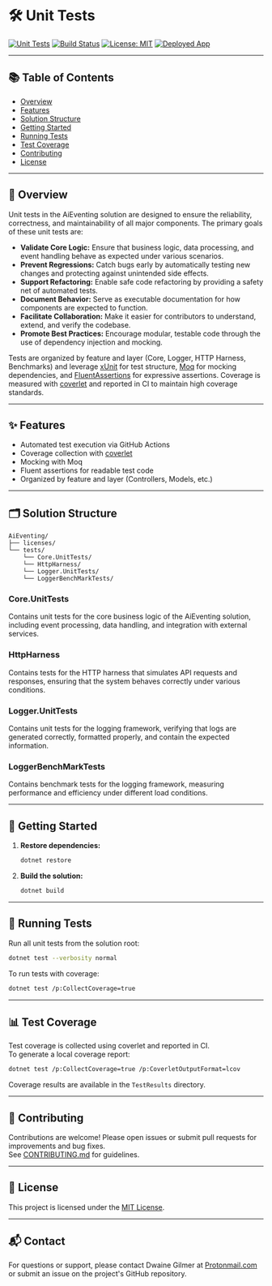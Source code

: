 # 🛠️ Unit Tests
[![Unit Tests](https://img.shields.io/github/actions/workflow/status/your-org/IntelligentLogging/dotnet-test.yml?branch=main)](https://github.com/your-org/IntelligentLogging/actions/workflows/dotnet-test.yml)
[![Build Status](https://img.shields.io/github/actions/workflow/status/your-org/IntelligentLogging/dotnet.yml?branch=main)](https://github.com/your-org/IntelligentLogging/actions)
[![License: MIT](https://img.shields.io/badge/License-MIT-blue.svg)](LICENSE)
[![Deployed App](https://img.shields.io/badge/Azure-Live-blue)](https://intelligentlogging-fcgtc5gfazcaaeej.centralus-01.azurewebsites.net/)

---

## 📚 Table of Contents

- [Overview](#-overview)
- [Features](#-features)
- [Solution Structure](#️-solution-structure)
- [Getting Started](#-getting-started)
- [Running Tests](#-running-tests)
- [Test Coverage](#-test-coverage)
- [Contributing](#-contributing)
- [License](#-license)

---

## 🚀 Overview

Unit tests in the AiEventing solution are designed to ensure the reliability, correctness, and maintainability of all major components. The primary goals of these unit tests are:

- **Validate Core Logic:** Ensure that business logic, data processing, and event handling behave as expected under various scenarios.
- **Prevent Regressions:** Catch bugs early by automatically testing new changes and protecting against unintended side effects.
- **Support Refactoring:** Enable safe code refactoring by providing a safety net of automated tests.
- **Document Behavior:** Serve as executable documentation for how components are expected to function.
- **Facilitate Collaboration:** Make it easier for contributors to understand, extend, and verify the codebase.
- **Promote Best Practices:** Encourage modular, testable code through the use of dependency injection and mocking.

Tests are organized by feature and layer (Core, Logger, HTTP Harness, Benchmarks) and leverage [xUnit](https://xunit.net/) for test structure, [Moq](https://github.com/moq/moq4) for mocking dependencies, and [FluentAssertions](https://fluentassertions.com/) for expressive assertions. Coverage is measured with [coverlet](https://github.com/coverlet-coverage/coverlet) and reported in CI to maintain high coverage standards.

---

## ✨ Features

- Automated test execution via GitHub Actions
- Coverage collection with [coverlet](https://github.com/coverlet-coverage/coverlet)
- Mocking with Moq
- Fluent assertions for readable test code
- Organized by feature and layer (Controllers, Models, etc.)

---

## 🗂️ Solution Structure

```
AiEventing/
├── licenses/
└── tests/
    └── Core.UnitTests/
    └── HttpHarness/
    └── Logger.UnitTests/
    └── LoggerBenchMarkTests/
```

### Core.UnitTests

Contains unit tests for the core business logic of the AiEventing solution, including event processing, data handling, and integration with external services.

### HttpHarness
Contains tests for the HTTP harness that simulates API requests and responses, ensuring that the system behaves correctly under various conditions.

### Logger.UnitTests
Contains unit tests for the logging framework, verifying that logs are generated correctly, formatted properly, and contain the expected information.

### LoggerBenchMarkTests
Contains benchmark tests for the logging framework, measuring performance and efficiency under different load conditions.

---

## 🏁 Getting Started

1. **Restore dependencies:**
   ```sh
   dotnet restore
   ```
2. **Build the solution:**
   ```sh
   dotnet build
   ```

---

## 🧪 Running Tests

Run all unit tests from the solution root:

```sh
dotnet test --verbosity normal
```

To run tests with coverage:

```sh
dotnet test /p:CollectCoverage=true
```

---

## 📊 Test Coverage

Test coverage is collected using coverlet and reported in CI.  
To generate a local coverage report:

```sh
dotnet test /p:CollectCoverage=true /p:CoverletOutputFormat=lcov
```

Coverage results are available in the `TestResults` directory.

---

## 🤝 Contributing

Contributions are welcome! Please open issues or submit pull requests for improvements and bug fixes.  
See [CONTRIBUTING.md](../../CONTRIBUTING.md) for guidelines.

---

## 📄 License

This project is licensed under the [MIT License](../../LICENSE).

---

## 📬 Contact

For questions or support, please contact Dwaine Gilmer at [Protonmail.com](mailto:dwaine.gilmer@protonmail.com) or submit an issue on the project's GitHub repository.
